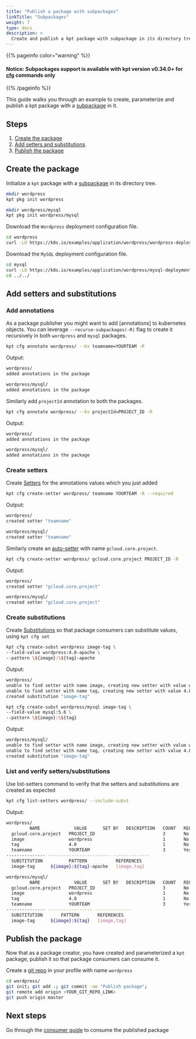 ```yaml
---
title: "Publish a package with subpackages"
linkTitle: "Subpackages"
weight: 7
type: docs
description: >
  Create and publish a kpt package with subpackage in its directory tree
---
```


{{% pageinfo color="warning" %}}

#### Notice: Subpackages support is available with kpt version v0.34.0+ for [cfg] commands only

{{% /pageinfo %}}

This guide walks you through an example to create, parameterize and publish a
kpt package with a [subpackage] in it.

## Steps

1. [Create the package](#create-the-package)
2. [Add setters and substitutions](#add-setters-and-substitutions)
3. [Publish the package](#publish-the-package)

## Create the package

Initialize a `kpt` package with a [subpackage] in its directory tree.

```sh
mkdir wordpress
kpt pkg init wordpress

mkdir wordpress/mysql
kpt pkg init wordpress/mysql
```

Download the `Wordpress` deployment configuration file.

```sh
cd wordpress
curl -LO https://k8s.io/examples/application/wordpress/wordpress-deployment.yaml
```

Download the `MySQL` deployment configuration file.

```sh
cd mysql
curl -LO https://k8s.io/examples/application/wordpress/mysql-deployment.yaml
cd ../../
```

## Add setters and substitutions

### Add annotations

As a package publisher you might want to add [annotations] to kubernetes objects.
You can leverage `--recurse-subpackages(-R)` flag to create it recursively in both
`wordpress` and `mysql` packages.

```sh
kpt cfg annotate wordpress/ --kv teamname=YOURTEAM -R
```

Output:

```sh
wordpress/
added annotations in the package

wordpress/mysql/
added annotations in the package
```

Similarly add `projectId` annotation to both the packages.

```sh
kpt cfg annotate wordpress/ --kv projectId=PROJECT_ID -R
```

Output:

```sh
wordpress/
added annotations in the package

wordpress/mysql/
added annotations in the package
```

### Create setters

Create [Setters] for the annotations values which you just added

```sh
kpt cfg create-setter wordpress/ teamname YOURTEAM -R --required
```

Output:

```sh
wordpress/
created setter "teamname"

wordpress/mysql/
created setter "teamname"
```

Similarly create an [auto-setter] with name `gcloud.core.project`.

```sh
kpt cfg create-setter wordpress/ gcloud.core.project PROJECT_ID -R
```

Output:

```sh
wordpress/
created setter "gcloud.core.project"

wordpress/mysql/
created setter "gcloud.core.project"
```

### Create substitutions

Create [Substitutions] so that package consumers can substitute values,
using `kpt cfg set`

```sh
kpt cfg create-subst wordpress image-tag \
--field-value wordpress:4.8-apache \
--pattern \${image}:\${tag}-apache
```

Output:

```sh
wordpress/
unable to find setter with name image, creating new setter with value wordpress
unable to find setter with name tag, creating new setter with value 4.8
created substitution "image-tag"
```

```sh
kpt cfg create-subst wordpress/mysql image-tag \
--field-value mysql:5.6 \
--pattern \${image}:\${tag}
```

Output:

```sh
wordpress/mysql/
unable to find setter with name image, creating new setter with value wordpress
unable to find setter with name tag, creating new setter with value 4.8
created substitution "image-tag"
```

### List and verify setters/substitutions

Use list-setters command to verify that the setters and substitutions are created as expected

```sh
kpt cfg list-setters wordpress/ --include-subst
```

Output:

```sh
wordpress/
         NAME             VALUE      SET BY   DESCRIPTION   COUNT   REQUIRED
  gcloud.core.project   PROJECT_ID                          3       No
  image                 wordpress                           1       No
  tag                   4.8                                 1       No
  teamname              YOURTEAM                            3       Yes
--------------- ------------------------ --------------
  SUBSTITUTION          PATTERN           REFERENCES
  image-tag      ${image}:${tag}-apache   [image,tag]

wordpress/mysql/
         NAME             VALUE      SET BY   DESCRIPTION   COUNT   REQUIRED
  gcloud.core.project   PROJECT_ID                          3       No
  image                 wordpress                           1       No
  tag                   4.8                                 1       No
  teamname              YOURTEAM                            3       Yes
--------------- ----------------- --------------
  SUBSTITUTION       PATTERN       REFERENCES
  image-tag      ${image}:${tag}   [image,tag]
```

## Publish the package

Now that as a package creator, you have created and parameterized a `kpt` package,
publish it so that package consumers can consume it.

Create a [git repo] in your profile with name `wordpress`

```sh
cd wordpress/
git init; git add .; git commit -am "Publish package";
git remote add origin <YOUR_GIT_REPO_LINK>
git push origin master
```

## Next steps

Go through the [consumer guide] to consume the published package

[kpt pkg get]: ../../../reference/pkg/get/
[substitutions]: /guides/producer/substitutions/
[git repo]: https://docs.github.com/en/enterprise/2.13/user/articles/creating-a-new-repository
[set]: /guides/consumer/set/
[setters]: /guides/producer/setters/
[auto-setter]: /guides/producer/setters/#auto-setters
[cfg]: /reference/cfg/
[subpackage]: /concepts/packaging/#subpackages
[consumer guide]: /guides/producer/subpackages/

